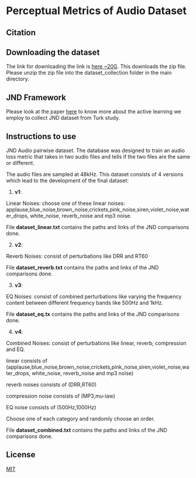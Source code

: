 # Perceptual Metrics of Audio Dataset

## Citation


## Downloading the dataset
The link for downloading the link is [here ~20G](link). This downloads the zip file. Please unzip the zip file into the dataset_collection folder in the main directory.

## JND Framework
Please look at the paper [here](link) to know more about the active learning we employ to collect JND dataset from Turk study.

## Instructions to use
JND Audio pairwise dataset. The database was designed to train an audio loss metric that takes in two audio files and tells if the two files are the same or different.
 
The audio files are sampled at 48kHz. This dataset consists of 4 versions which lead to the development of the final dataset:
1) **v1**:

Linear Noises: choose one of these linear noises:  applause,blue_noise,brown_noise,crickets,pink_noise,siren,violet_noise,water_drops, white_noise, reverb_noise and mp3 noise.

File **dataset_linear.txt** contains the paths and links of the JND comparisons done.

2) **v2**:

Reverb Noises: consist of perturbations like DRR and RT60

File **dataset_reverb.txt** contains the paths and links of the JND comparisons done.

3) **v3**:

EQ Noises: consist of combined perturbations like varying the frequency content between different frequency bands like 500Hz and 1kHz.

File **dataset_eq.tx** contains the paths and links of the JND comparisons done.

4) **v4**:

Combined Noises: consist of perturbations like linear, reverb, compression and EQ. 

linear consists of (applause,blue_noise,brown_noise,crickets,pink_noise,siren,violet_noise,water_drops, white_noise, reverb_noise and mp3 noise)

reverb noises consists of (DRR,RT60)

compression noise consists of (MP3,mu-law)

EQ noise consists of (500Hz,1000Hz)

Choose one of each category and randomly choose an order. 

File **dataset_combined.txt** contains the paths and links of the JND comparisons done.


## License
[MIT](https://choosealicense.com/licenses/mit/)